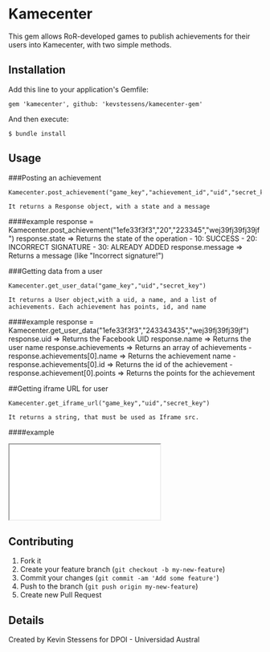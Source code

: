 # Kamecenter

This gem allows RoR-developed games to publish achievements for their users into Kamecenter, with two simple methods.


## Installation

Add this line to your application's Gemfile:

	gem 'kamecenter', github: 'kevstessens/kamecenter-gem'

And then execute:

    $ bundle install

## Usage

###Posting an achievement

	Kamecenter.post_achievement("game_key","achievement_id","uid","secret_key")

	It returns a Response object, with a state and a message

####example
    response = Kamecenter.post_achievement("1efe33f3f3","20","223345","wej39fj39fj39jf")
    response.state => Returns the state of the operation
        - 10: SUCCESS
        - 20: INCORRECT SIGNATURE
        - 30: ALREADY ADDED
    response.message => Returns a message (like "Incorrect signature!")

###Getting data from a user

	Kamecenter.get_user_data("game_key","uid","secret_key")

	It returns a User object,with a uid, a name, and a list of achievements. Each achievement has points, id, and name

####example
    response = Kamecenter.get_user_data("1efe33f3f3","243343435","wej39fj39fj39jf")
    response.uid => Returns the Facebook UID
    response.name => Returns the user name
    response.achievements => Returns an array of achievements
       - response.achievements[0].name => Returns the achievement name
       - response.achievements[0].id => Returns the id of the achievement
       - response.achievement[0].points => Returns the points for the achievement


##Getting iframe URL for user

	Kamecenter.get_iframe_url("game_key","uid","secret_key")

	It returns a string, that must be used as Iframe src.

####example
<iframe src="<%= Kamecenter.get_iframe_url("1efe33f3f3","243343435","wej39fj39fj39jf") %>"></iframe>

## Contributing

1. Fork it
2. Create your feature branch (`git checkout -b my-new-feature`)
3. Commit your changes (`git commit -am 'Add some feature'`)
4. Push to the branch (`git push origin my-new-feature`)
5. Create new Pull Request

## Details

Created by Kevin Stessens for DPOI - Universidad Austral